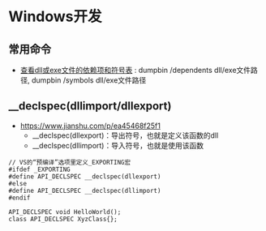 # Windows开发

## 常用命令
* [查看dll或exe文件的依赖项和符号表](https://blog.csdn.net/weixin_44120025/article/details/118651103) : dumpbin /dependents dll/exe文件路径, dumpbin /symbols dll/exe文件路径

## __declspec(dllimport/dllexport)
* https://www.jianshu.com/p/ea45468f25f1
  * __declspec(dllexport)：导出符号，也就是定义该函数的dll
  * __declspec(dllimport)：导入符号，也就是使用该函数

```
// VS的“预编译”选项里定义_EXPORTING宏
#ifdef _EXPORTING
#define API_DECLSPEC __declspec(dllexport)
#else
#define API_DECLSPEC __declspec(dllimport)
#endif
​
API_DECLSPEC void HelloWorld();
class API_DECLSPEC XyzClass{};
```
